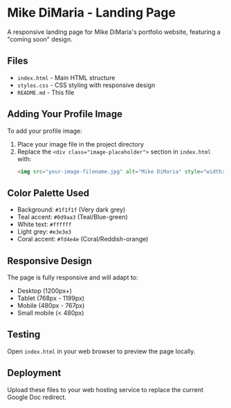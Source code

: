 # Mike DiMaria - Landing Page

A responsive landing page for Mike DiMaria's portfolio website, featuring a "coming soon" design.

## Files

- `index.html` - Main HTML structure
- `styles.css` - CSS styling with responsive design
- `README.md` - This file

## Adding Your Profile Image

To add your profile image:

1. Place your image file in the project directory
2. Replace the `<div class="image-placeholder">` section in `index.html` with:
   ```html
   <img src="your-image-filename.jpg" alt="Mike DiMaria" style="width: 100%; height: 100%; object-fit: cover;">
   ```

## Color Palette Used

- Background: `#1f1f1f` (Very dark grey)
- Teal accent: `#0d9aa3` (Teal/Blue-green)
- White text: `#ffffff`
- Light grey: `#e3e3e3`
- Coral accent: `#fd4e4e` (Coral/Reddish-orange)

## Responsive Design

The page is fully responsive and will adapt to:
- Desktop (1200px+)
- Tablet (768px - 1199px)
- Mobile (480px - 767px)
- Small mobile (< 480px)

## Testing

Open `index.html` in your web browser to preview the page locally.

## Deployment

Upload these files to your web hosting service to replace the current Google Doc redirect.
